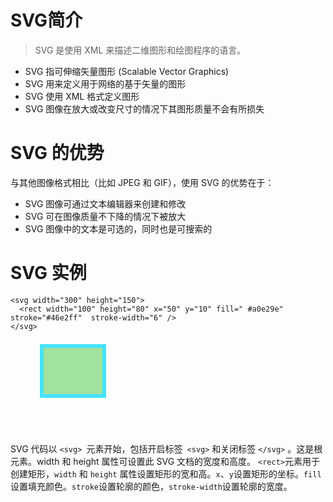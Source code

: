 # SVG简介 
> SVG 是使用 XML 来描述二维图形和绘图程序的语言。

* SVG 指可伸缩矢量图形 (Scalable Vector Graphics)
* SVG 用来定义用于网络的基于矢量的图形
* SVG 使用 XML 格式定义图形
* SVG 图像在放大或改变尺寸的情况下其图形质量不会有所损失

# SVG 的优势
与其他图像格式相比（比如 JPEG 和 GIF），使用 SVG 的优势在于：
* SVG 图像可通过文本编辑器来创建和修改
* SVG 可在图像质量不下降的情况下被放大
* SVG 图像中的文本是可选的，同时也是可搜索的

# SVG 实例

```
<svg width="300" height="150">
  <rect width="100" height="80" x="50" y="10" fill=" #a0e29e" stroke="#46e2ff"  stroke-width="6" />
</svg>
```
<svg width="300" height="150">
  <rect width="100" height="80" x="50" y="10" fill=" #a0e29e" stroke="#46e2ff"  stroke-width="6" />
</svg>


SVG 代码以 `<svg> `元素开始，包括开启标签` <svg>` 和关闭标签 `</svg>` 。这是根元素。width 和 height 属性可设置此 SVG 文档的宽度和高度。
`<rect>`元素用于创建矩形，`width` 和 `height` 属性设置矩形的宽和高。`x`、`y`设置矩形的坐标。`fill`设置填充颜色。`stroke`设置轮廓的颜色，`stroke-width`设置轮廓的宽度。